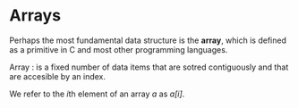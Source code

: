 # Arrays

Perhaps the most fundamental data structure is the **array**, which is defined as a primitive in C and most other programming languages.

Array
: is a fixed number of data items that are sotred contiguously and that are accesible by an index.

We refer to the *i*th element of an array *a* as *a[i]*.  
